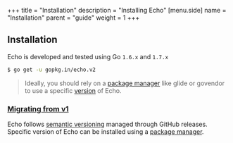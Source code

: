 +++
title = "Installation"
description = "Installing Echo"
[menu.side]
  name = "Installation"
  parent = "guide"
  weight = 1
+++

## Installation

Echo is developed and tested using Go `1.6.x` and `1.7.x`

```sh
$ go get -u gopkg.in/echo.v2
```

> Ideally, you should rely on a [package manager](https://github.com/avelino/awesome-go#package-management) like glide or govendor to use a specific [version](https://github.com/labstack/echo/releases) of Echo.

### [Migrating from v1](/guide/migrating)

Echo follows [semantic versioning](http://semver.org) managed through GitHub releases.
Specific version of Echo can be installed using a [package manager](https://github.com/avelino/awesome-go#package-management).
